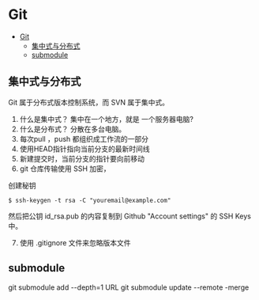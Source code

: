 # Git
<!-- GFM-TOC -->
- [Git](#git)
  - [集中式与分布式](#集中式与分布式)
  - [submodule](#submodule)
<!-- GFM-TOC -->


## 集中式与分布式

Git 属于分布式版本控制系统，而 SVN 属于集中式。

1. 什么是集中式？ 集中在一个地方，就是 一个服务器电脑?
2. 什么是分布式？ 分散在多台电脑。
3. 每次pull ，push 都组织成工作流的一部分
4. 使用HEAD指针指向当前分支的最新时间线
5. 新建提交时，当前分支的指针要向前移动
6. git 仓库传输使用 SSH 加密，

创建秘钥
```
$ ssh-keygen -t rsa -C "youremail@example.com"
```

然后把公钥 id_rsa.pub 的内容复制到 Github "Account settings" 的 SSH Keys 中。

7. 使用 .gitignore 文件来忽略版本文件

## submodule

git submodule add --depth=1   URL
git submodule update --remote -merge